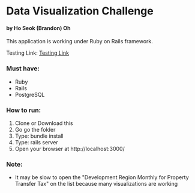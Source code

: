 # Data Visualization Challenge

#### by Ho Seok (Brandon) Oh

This application is working under Ruby on Rails framework.

Testing Link: [Testing Link]

### Must have:
- Ruby
- Rails
- PostgreSQL

### How to run:
1. Clone or Download this
1. Go go the folder
2. Type: bundle install
3. Type: rails server
4. Open your browser at http://localhost:3000/

### Note:
- It may be slow to open the "Development Region Monthly for Property Transfer Tax" on the list because many visualizations are working

[Testing Link]: <https://data-visualization-hoseokoh.herokuapp.com/>